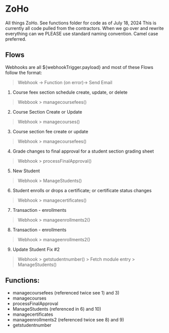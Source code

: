 # ZoHo
All things ZoHo. See functions folder for code as of July 18, 2024
This is currently all code pulled from the contractors. When we go over and rewrite everything can we PLEASE use standard naming convention. Camel case preferred. 

## Flows
Webhooks are all ${webhookTrigger.payload} and most of these Flows follow the format:
> Webhook -> Function (on error)-> Send Email 

1) Course feex section schedule create, update, or delete
> Webbook > managecoursefees()

2) Course Section Create or Update
> Webhook > managecourses()

3) Course section fee create or update
> Webhook > managecoursefees()

4) Grade changes to final approval for a student section grading sheet
> Webhook > processFinalApproval()

5) New Student
> Webhook > ManageStudents()
   
6) Student enrolls or drops a certificate; or certificate status changes
> Webhook > managecertificates()

7) Transaction - enrollments
> Webhook > manageenrollments2()

8) Transaction - enrollments
> Webhook > manageenrollments2()

9) Update Student Fix #2
> Webhook > getstudentnumber() > Fetch module entry > ManageStudents()

## Functions:
- managecoursefees (referenced twice see 1) and 3)
- managecourses
- processFinalApproval 
- ManageStudents (referenced in 6) and 10) 
- managecertificates
- manageenrollments2 (referenced twice see 8) and 9) 
- getstudentnumber

